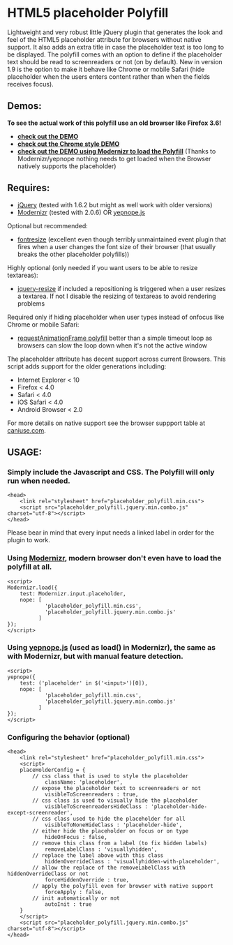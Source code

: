 HTML5 placeholder Polyfill
==========================

Lightweight and very robust little jQuery plugin that generates the look and feel of the HTML5 placeholder attribute for browsers without native support. It also adds an extra title in case the placeholder text is too long to be displayed. 
The polyfill comes with an option to define if the placeholder text should be read to screenreaders or not (on by default). New in version 1.9 is the option to make it behave like Chrome or mobile Safari (hide placeholder when the users enters content rather than when the fields receives focus).

Demos:
------
__To see the actual work of this polyfill use an old browser like Firefox 3.6!__

* __[check out the DEMO](http://blog.ginader.de/dev/jquery/HTML5-placeholder-polyfill/)__
* __[check out the Chrome style DEMO](http://blog.ginader.de/dev/jquery/HTML5-placeholder-polyfill/index-chromeish.html)__
* __[check out the DEMO using Modernizr to load the Polyfill](http://blog.ginader.de/dev/jquery/HTML5-placeholder-polyfill/index-modernizr.html)__ (Thanks to Modernizr/yepnope nothing needs to get loaded when the Browser natively supports the placeholder)


Requires:
---------

* [jQuery](http://jquery.com/) (tested with 1.6.2 but might as well work with older versions)
* [Modernizr](http://www.modernizr.com/) (tested with 2.0.6) OR [yepnope.js](http://yepnopejs.com/)

Optional but recommended:

* [fontresize](https://github.com/johnantoni/jquery.onfontresize) (excellent even though terribly unmaintained event plugin that fires when a user changes the font size of their browser (that usually breaks the other placeholder polyfills))

Highly optional (only needed if you want users to be able to resize textareas):

* [jquery-resize](https://github.com/cowboy/jquery-resize) if included a repositioning is triggered when a user resizes a textarea. If not I disable the resizing of textareas to avoid rendering problems

Required only if hiding placeholder when user types instead of onfocus like Chrome or mobile Safari:

* [requestAnimationFrame polyfill](https://gist.github.com/1579671) better than a simple timeout loop as browsers can slow the loop down when it's not the active window

The placeholder attribute has decent support across current Browsers. This script adds support for the older generations including:

* Internet Explorer < 10
* Firefox < 4.0
* Safari < 4.0
* iOS Safari < 4.0
* Android Browser < 2.0

For more details on native support see the browser suppport table at [caniuse.com](http://caniuse.com/#search=placeholder).

USAGE:
------

### Simply include the Javascript and CSS. The Polyfill will only run when needed.

	<head>
		<link rel="stylesheet" href="placeholder_polyfill.min.css">
		<script src="placeholder_polyfill.jquery.min.combo.js" charset="utf-8"></script>
	</head>

Please bear in mind that every input needs a linked label in order for the plugin to work.

### Using [Modernizr](http://www.modernizr.com/), modern browser don't even have to load the polyfill at all.

	<script>
	Modernizr.load({
	    test: Modernizr.input.placeholder,
	    nope: [
				'placeholder_polyfill.min.css',
				'placeholder_polyfill.jquery.min.combo.js'
	          ]
	});
	</script>

### Using [yepnope.js](http://yepnopejs.com/) (used as load() in Modernizr), the same as with Modernizr, but with manual feature detection.

	<script>
	yepnope({
	    test: ('placeholder' in $('<input>')[0]),
	    nope: [
                'placeholder_polyfill.min.css',
                'placeholder_polyfill.jquery.min.combo.js'
	          ]
	});
	</script>

### Configuring the behavior (optional)

	<head>
		<link rel="stylesheet" href="placeholder_polyfill.min.css">
		<script>
    	placeHolderConfig = {
    		// css class that is used to style the placeholder
            	className: 'placeholder', 
            // expose the placeholder text to screenreaders or not
	            visibleToScreenreaders : true,
	        // css class is used to visually hide the placeholder
		        visibleToScreenreadersHideClass : 'placeholder-hide-except-screenreader', 
		    // css class used to hide the placeholder for all
	            visibleToNoneHideClass : 'placeholder-hide',
            // either hide the placeholder on focus or on type
	            hideOnFocus : false, 
            // remove this class from a label (to fix hidden labels)
	            removeLabelClass : 'visuallyhidden', 
	        // replace the label above with this class
	            hiddenOverrideClass : 'visuallyhidden-with-placeholder', 
            // allow the replace of the removeLabelClass with hiddenOverrideClass or not
	            forceHiddenOverride : true, 
            // apply the polyfill even for browser with native support
	            forceApply : false, 
            // init automatically or not
            	autoInit : true 
    	}
    	</script> 
		<script src="placeholder_polyfill.jquery.min.combo.js" charset="utf-8"></script>
	</head>	